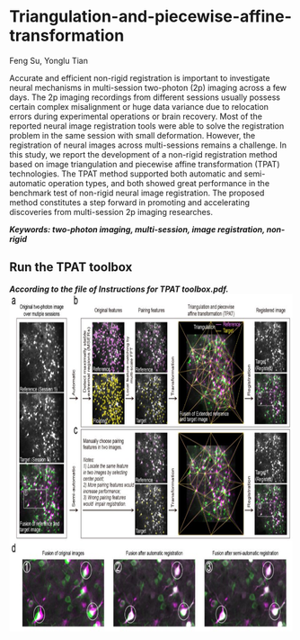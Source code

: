 # Triangulation-and-piecewise-affine-transformation

Feng Su, Yonglu Tian  

Accurate and efficient non-rigid registration is important to investigate neural mechanisms in multi-session two-photon (2p) imaging across a few days. The 2p imaging recordings from different sessions usually possess certain complex misalignment or huge data variance due to relocation errors during experimental operations or brain recovery. Most of the reported neural image registration tools were able to solve the registration problem in the same session with small deformation. However, the registration of neural images across multi-sessions remains a challenge. In this study, we report the development of a non-rigid registration method based on image triangulation and piecewise affine transformation (TPAT) technologies. The TPAT method supported both automatic and semi-automatic operation types, and both showed great performance in the benchmark test of non-rigid neural image registration. The proposed method constitutes a step forward in promoting and accelerating discoveries from multi-session 2p imaging researches.

***Keywords: two-photon imaging, multi-session, image registration, non-rigid***

## Run the TPAT toolbox
***According to the file of Instructions for TPAT toolbox.pdf.***
<img src="TPAT-overview-1.jpg" height="600px" width="auto"/> 
